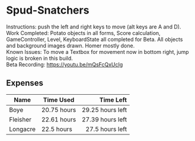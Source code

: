 # Spud-Snatchers
Instructions: push the left and right keys to move (alt keys are A and D).  
Work Completed: Potato objects in all forms, Score calculation, GameController, Level, KeyboardState all completed for Beta.
      All objects and background images drawn. Homer mostly done.  
Known Issues: To move a Textbox for movement now in bottom right, jump logic is broken in this build.  
Beta Recording: https://youtu.be/mQsFcQxUcIg
## Expenses  
| Name | Time Used | Time Left |
|------|-----------|-----------:|
|Boye| 20.75 hours| 29.25 hours left |
|Fleisher| 22.61 hours| 27.39 hours left |
|Longacre| 22.5 hours | 27.5 hours left |
